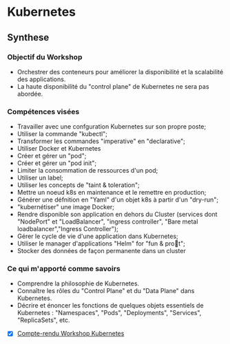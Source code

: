 # Kubernetes

## Synthese

### Objectif du Workshop
- Orchestrer des conteneurs pour améliorer la disponibilité et la scalabilité des applications.
- La haute disponibilité du "control plane" de Kubernetes ne sera pas abordée.

### Compétences visées
- Travailler avec une confguration Kubernetes sur son propre poste;
- Utiliser la commande "kubectl";
- Transformer les commandes "imperative" en "declarative";
- Utiliser Docker et Kubernetes
- Créer et gérer un "pod";
- Créer et gérer un "pod init";
- Limiter la consommation de ressources d'un pod;
- Utiliser un label;
- Utiliser les concepts de "taint & toleration";
- Mettre un noeud k8s en maintenance et le remettre en production;
- Générer une défnition en "Yaml" d'un objet k8s à partir d'un "dry-run";
- "kubernétiser" une image Docker;
- Rendre disponible son application en dehors du Cluster (services dont "NodePort" et "LoadBalancer", "ingress controller", "Bare metal loadbalancer","Ingress Controller");
- Gérer le cycle de vie d'une application dans Kubernetes;
- Utiliser le manager d'applications "Helm" for "fun & prot";
- Stocker des données de façon permanente dans un cluster

### Ce qui m'apporté comme savoirs
- Comprendre la philosophie de Kubernetes.
- Connaître les rôles du "Control Plane" et du "Data Plane" dans Kubernetes.
- Décrire et énoncer les fonctions de quelques objets essentiels de Kubernetes : "Namespaces", "Pods", "Deployments", "Services", "ReplicaSets", etc.

- [x] [Compte-rendu Workshop Kubernetes](cr/cr.md)
